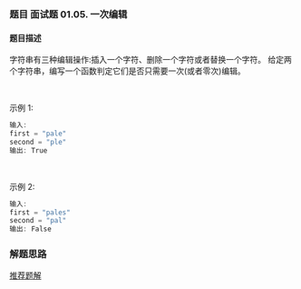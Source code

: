### 题目 面试题 01.05. 一次编辑
#### 题目描述
字符串有三种编辑操作:插入一个字符、删除一个字符或者替换一个字符。 给定两个字符串，编写一个函数判定它们是否只需要一次(或者零次)编辑。

 

示例 1:

```js
输入: 
first = "pale"
second = "ple"
输出: True
```
 

示例 2:

```js
输入: 
first = "pales"
second = "pal"
输出: False
```

### 解题思路
[推荐题解](https://leetcode-cn.com/problems/one-away-lcci/solution/mian-shi-ti-0105-yi-ci-bian-ji-qing-xi-t-xoy7/)